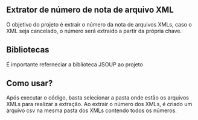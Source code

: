 ## Extrator de número de nota de arquivo XML

  O objetivo do projeto é extrair o número da nota de arquivos XMLs, caso o XML seja cancelado, o número será extraido a partir da própria chave.

## Bibliotecas
  É importante referneciar a biblioteca JSOUP ao projeto

## Como usar?
  Após executar o código, basta selecionar a pasta onde estão os arquivos XMLs para realizar a extração.
  Ao extrair o número dos XMLs, é criado um arquivo csv na mesma pasta dos XMLs contendo todos os números.

